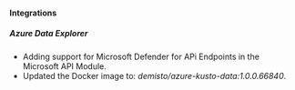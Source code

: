 
#### Integrations

##### Azure Data Explorer

- Adding support for Microsoft Defender for APi Endpoints in the Microsoft API Module.
- Updated the Docker image to: *demisto/azure-kusto-data:1.0.0.66840*.
